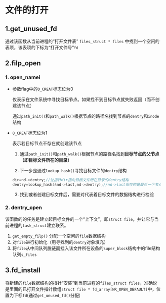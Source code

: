 # 文件的打开

## 1.get_unused_fd

通过该函数从当前进程的“打开文件表”  `files_struct * files` 中找到一个空闲的表项，该表项的下标为“打开文件号”`fd`

## 2.filp_open

### 1. open_namei

* 参数flag中的`O_CREAT`标志位为0

  仅表示在文件系统中寻找目标节点。如果找不到目标节点就失败返回（而不创建该节点）

  通过`path_init()`和`path_walk()`根据节点的路径名找到节点的`dentry`和`inode`结构

* `O_CREAT`标志位为1

  表示若目标节点不存在就创建该节点

  1. 通过`path_init()`和`path_walk()`根据节点的路径名找到**目标节点的父节点（即目标文件所在的目录）**

  2. 下一步是通过`lookup_hash()`寻找目标文件的`dentry`结构

  ```c
  dir=nd->dentry;//让指针dir指向目标文件所在目录的dentry结构
  dentry=lookup_hash(&nd->last,nd->dentry);//nd->last保存的是最后一个节点的名字
  ```

  3. 找到或者创建目标文件后，需要对代表着目标文件的数据结构进行检验

### 2. dentry_open

该函数的的任务是建立起目标文件的一个“上下文”，即`struct file`，并让它与当前进程的`task_struct`建立联系。

1. `get_empty_filp()` 分配一个空闲的`file`数据结构
2. 对`file`进行初始化（用寻找到的`dentry`对象填充）
3. 将`file`从中间队列脱链而挂入该文件所在设备的`super_block`结构中的file结构队列`s_files`

## 3.fd_install

将新建的`file`数据结构的指针“安装”到当前进程的`files_struct files`，准确说是里面的已打开文件指针数组`struct file * fd_array[NR_OPEN_DEFAULT]`中，位置为下标`fd`(通过`get_unused_fd()`分配)